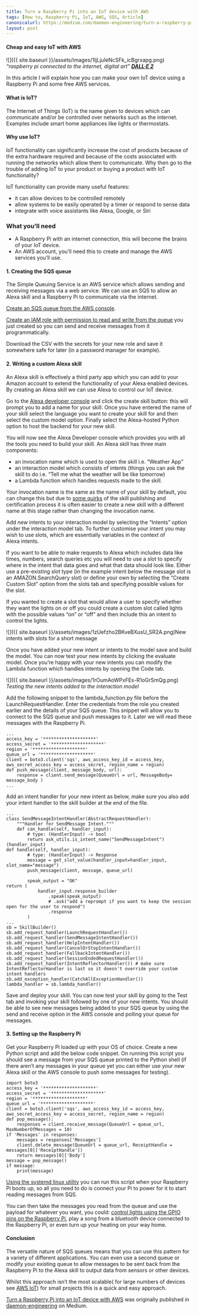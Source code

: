 ```yaml
---
title: Turn a Raspberry Pi into an IoT device with AWS
tags: [How to, Raspberry Pi, IoT, AWS, SQS, Article]
canonicalurl: https://medium.com/daemon-engineering/turn-a-raspberry-pi-into-an-iot-device-with-aws-c82b03902d7a
layout: post
---
```



#### Cheap and easy IoT with AWS


![]({{ site.baseurl }}/assets/images/1IjLjuIeNcSFk_icBgrxapg.png)
*“raspberry pi connected to the internet, digital art” [**DALL·E 2**](https://medium.com/daemon-engineering/dall-e-2-what-happens-when-machines-make-art-ebd94b3f028b)*

In this article I will explain how you can make your own IoT device using a Raspberry Pi and some free AWS services.


#### What is IoT?


The Internet of Things (IoT) is the name given to devices which can communicate and/or be controlled over networks such as the internet. Examples include smart home appliances like lights or thermostats.


#### Why use IoT?


IoT functionality can significantly increase the cost of products because of the extra hardware required and because of the costs associated with running the networks which allow them to communicate. Why then go to the trouble of adding IoT to your product or buying a product with IoT functionality?


IoT functionality can provide many useful features:


* it can allow devices to be controlled remotely
* allow systems to be easily operated by a timer or respond to sense data
* integrate with voice assistants like Alexa, Google, or Siri


### What you’ll need


* A Raspberry Pi with an internet connection, this will become the brains of your IoT device.
* An AWS account, you’ll need this to create and manage the AWS services you’ll use.


#### 1. Creating the SQS queue


The Simple Queuing Service is an AWS service which allows sending and receiving messages via a web service. We can use an SQS to allow an Alexa skill and a Raspberry Pi to communicate via the internet.


[Create an SQS queue from the AWS console](https://docs.aws.amazon.com/AWSSimpleQueueService/latest/SQSDeveloperGuide/sqs-configure-create-queue.html).


[Create an IAM role with permission to read and write from the queue](https://docs.amazonaws.cn/en_us/AWSSimpleQueueService/latest/SQSDeveloperGuide/sqs-basic-examples-of-iam-policies.html) you just created so you can send and receive messages from it programmatically.


Download the CSV with the secrets for your new role and save it somewhere safe for later (in a password manager for example).


#### 2. Writing a custom Alexa skill


An Alexa skill is effectively a third party app which you can add to your Amazon account to extend the functionality of your Alexa enabled devices. By creating an Alexa skill we can use Alexa to control our IoT device.


Go to the [Alexa developer console](https://developer.amazon.com/alexa/console/ask) and click the create skill button: this will prompt you to add a name for your skill. Once you have entered the name of your skill select the language you want to create your skill for and then select the custom model option. Finally select the Alexa-hosted Python option to host the backend for your new skill.


You will now see the Alexa Developer console which provides you with all the tools you need to build your skill. An Alexa skill has three main components:


* an invocation name which is used to open the skill i.e. “Weather App”
* an interaction model which consists of intents (things you can ask the skill to do i.e. “Tell me what the weather will be like tomorrow)
* a Lambda function which handles requests made to the skill.


Your invocation name is the same as the name of your skill by default, you can change this but due to [some quirks](https://amazon.developer.forums.answerhub.com/questions/30910/can-i-change-the-name-of-the-alexa-skill.html) of the skill publishing and certification process it is often easier to create a new skill with a different name at this stage rather than changing the invocation name.


Add new intents to your interaction model by selecting the “Intents” option under the interaction model tab. To further customise your intent you may wish to use slots, which are essentially variables in the context of Alexa intents.


If you want to be able to make requests to Alexa which includes data like times, numbers, search queries etc you will need to use a slot to specify where in the intent that data goes and what that data should look like. Either use a pre-existing slot type (in the example intent below the message slot is an AMAZON.SearchQuery slot) or define your own by selecting the “Create Custom Slot” option from the slots tab and specifying possible values for the slot.


If you wanted to create a slot that would allow a user to specify whether they want the lights on or off you could create a custom slot called lights with the possible values “on” or “off” and then include this an intent to control the lights.


![]({{ site.baseurl }}/assets/images/1zUefzho2BKveBXusU_SR2A.png)New intents with slots for a short message

Once you have added your new intent or intents to the model save and build the model. You can now test your new intents by clicking the evaluate model. Once you’re happy with your new intents you can modify the Lambda function which handles intents by opening the Code tab.


![]({{ site.baseurl }}/assets/images/1rOumAoWPxFEs-R1oGrSmQg.png)
*Testing the new intents added to the interaction model*

Add the following snippet to the lambda\_function.py file before the LaunchRequestHandler. Enter the credentials from the role you created earlier and the details of your SQS queue. This snippet will allow you to connect to the SQS queue and push messages to it. Later we will read these messages with the Raspberry Pi.

```
...
access_key = '********************'
access_secret = '********************'
region = '********************'
queue_url = '********************'
client = boto3.client('sqs', aws_access_key_id = access_key, aws_secret_access_key = access_secret, region_name = region)
def push_message(client, message_body, url):
    response = client.send_message(QueueUrl = url, MessageBody= message_body )
...
```


Add an intent handler for your new intent as below, make sure you also add your intent handler to the skill builder at the end of the file.




```
...
class SendMessageIntentHandler(AbstractRequestHandler):
    """Handler for SendMessage Intent."""
    def can_handle(self, handler_input):
        # type: (HandlerInput) -> bool
        return ask_utils.is_intent_name("SendMessageIntent")(handler_input)
def handle(self, handler_input):
        # type: (HandlerInput) -> Response
        message = get_slot_value(handler_input=handler_input, slot_name="message")
        push_message(client, message, queue_url)
        
        speak_output = "OK"
return (
            handler_input.response_builder
                .speak(speak_output)
                # .ask("add a reprompt if you want to keep the session open for the user to respond")
                .response
        )
...
sb = SkillBuilder()
sb.add_request_handler(LaunchRequestHandler())
sb.add_request_handler(SendMessageIntentHandler())
sb.add_request_handler(HelpIntentHandler())
sb.add_request_handler(CancelOrStopIntentHandler())
sb.add_request_handler(FallbackIntentHandler())
sb.add_request_handler(SessionEndedRequestHandler())
sb.add_request_handler(IntentReflectorHandler()) # make sure IntentReflectorHandler is last so it doesn't override your custom intent handlers
sb.add_exception_handler(CatchAllExceptionHandler())
lambda_handler = sb.lambda_handler()
```


Save and deploy your skill. You can now test your skill by going to the Test tab and invoking your skill followed by one of your new intents. You should be able to see new messages being added to your SQS queue by using the send and receive option in the AWS console and polling your queue for messages.


#### 3. Setting up the Raspberry Pi


Get your Raspberry Pi loaded up with your OS of choice. Create a new Python script and add the below code snippet. On running this script you should see a message from your SQS queue printed to the Python shell (if there aren’t any messages in your queue yet you can either use your new Alexa skill or the AWS console to push some messages for testing).

```
import boto3
access_key = '********************'
access_secret = '********************'
region = '********************'
queue_url = '********************'
client = boto3.client('sqs', aws_access_key_id = access_key, aws_secret_access_key = access_secret, region_name = region)
def pop_message():
    responses = client.receive_message(QueueUrl = queue_url, MaxNumberOfMessages = 10)
if 'Messages' in responses:
    messages = responses['Messages']
    client.delete_message(QueueUrl = queue_url, ReceiptHandle = messages[0]['ReceiptHandle'])
    return messages[0]['Body']
message = pop_message()
if message:
    print(message)
```


[Using the systemd linux utility](https://www.raspberrypi-spy.co.uk/2015/10/how-to-autorun-a-python-script-on-boot-using-systemd/) you can run this script when your Raspberry Pi boots up, so all you need to do is connect your Pi to power for it to start reading messages from SQS.


You can then take the messages you read from the queue and use the payload for whatever you want, you could: [control lights using the GPIO pins on the Raspberry Pi](https://www.hackster.io/nathansouthgate/control-raspberry-pi-linux-device-from-alexa-b558ad), play a song from a bluetooth device connected to the Raspberry Pi, or even turn up your heating on your way home.


#### Conclusion


The versatile nature of SQS queues means that you can use this pattern for a variety of different applications. You can even use a second queue or modify your existing queue to allow messages to be sent back from the Raspberry Pi to the Alexa skill to output data from sensors or other devices.


Whilst this approach isn’t the most scalable( for large numbers of devices see [AWS IoT](https://aws.amazon.com/iot/)) for small projects this is a quick and easy approach.

[Turn a Raspberry Pi into an IoT device with AWS](https://medium.com/daemon-engineering/turn-a-raspberry-pi-into-an-iot-device-with-aws-c82b03902d7a) was originally published in [daemon-engineering](https://medium.com/daemon-engineering) on Medium.


